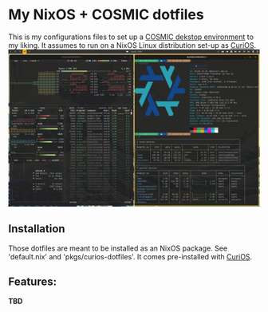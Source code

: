 # My NixOS + COSMIC dotfiles
This is my configurations files to set up a [COSMIC dekstop environment](https://system76.com/cosmic/) to my liking. It assumes to run on a NixOS Linux distribution set-up as [CuriOS](https://github.com/VideoCurio/nixos-configuration).
![NixOS COSMIC screenshot](https://github.com/VideoCurio/nixos-configuration/blob/master/img/Screenshot7.png?raw=true "NixOS with COSMIC DE")

## Installation

Those dotfiles are meant to be installed as an NixOS package. See 'default.nix' and 'pkgs/curios-dotfiles'. It comes pre-installed with [CuriOS](https://github.com/VideoCurio/nixos-configuration).

## Features:
 **TBD**
